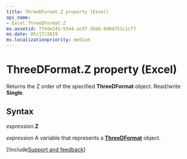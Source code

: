 ```yaml
---
title: ThreeDFormat.Z property (Excel)
api_name:
- Excel.ThreeDFormat.Z
ms.assetid: 7f4de241-5544-ac97-3bb6-0d84751c1cf7
ms.date: 05/17/2019
ms.localizationpriority: medium
---
```



# ThreeDFormat.Z property (Excel)

Returns the Z order of the specified **ThreeDFormat** object. Read/write **Single**.


## Syntax

_expression_.**Z**

_expression_ A variable that represents a **[ThreeDFormat](Excel.ThreeDFormat.md)** object.




[!include[Support and feedback](~/includes/feedback-boilerplate.md)]